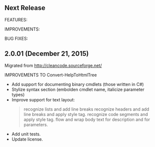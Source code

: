 ## Next Release

FEATURES:

IMPROVEMENTS:

BUG FIXES:


## 2.0.01 (December 21, 2015)

Migrated from http://cleancode.sourceforge.net/

IMPROVEMENTS TO Convert-HelpToHtmlTree
  - Add support for documenting binary cmdlets (those written in C#)
  - Stylize syntax section (embolden cmdlet name, italicize parameter types)
  - Improve support for text layout:
    > recognize lists and add line breaks
	> recognize headers and add line breaks and apply style tag.
	> recognize code segments and apply style tag.
	> flow and wrap body text for description and for parameters.
  - Add unit tests.
  - Update license.

